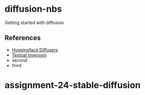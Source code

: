 # diffusion-nbs
Getting started with diffusion


## References

- [Huggingface Diffusers](https://github.com/huggingface/diffusers/tree/main)
- [Textual inversion](https://github.com/huggingface/diffusers/tree/main/examples/textual_inversion)
- second
- third
# assignment-24-stable-diffusion
